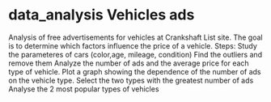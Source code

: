 # data_analysis Vehicles ads
Analysis of free advertisements for vehicles at Crankshaft List site. The goal is to  determine which factors influence the price of a vehicle.
Steps:
Study the parameteres of cars (color,age, mileage, condition)
Find the outliers and remove them
Analyze the number of ads and the average price for each type of vehicle. 
Plot a graph showing the dependence of the number of ads on the vehicle type. Select the two types with the greatest number of ads
Analyse the 2 most popular types of vehicles
